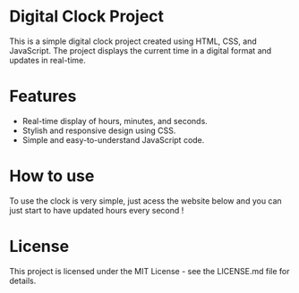 <h1>Digital Clock Project</h1>
<P>This is a simple digital clock project created using HTML, CSS, and JavaScript. The project displays the current time in a digital format and updates in real-time.</P>

<h1>Features</h1>
<ul>
  <li>Real-time display of hours, minutes, and seconds.</li>
  <li>Stylish and responsive design using CSS.</li>
  <li>Simple and easy-to-understand JavaScript code.</li>
</ul>
<h1>How to use</h1>
<p>To use the clock is very simple, just acess the website below and you can just start to have updated hours every second !</p>

<h1>License</h1>
<p>This project is licensed under the MIT License - see the LICENSE.md file for details.</p>
